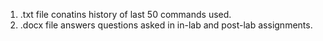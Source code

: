 1) .txt file conatins history of last 50 commands used.
2) .docx file answers questions asked in in-lab and post-lab assignments.
